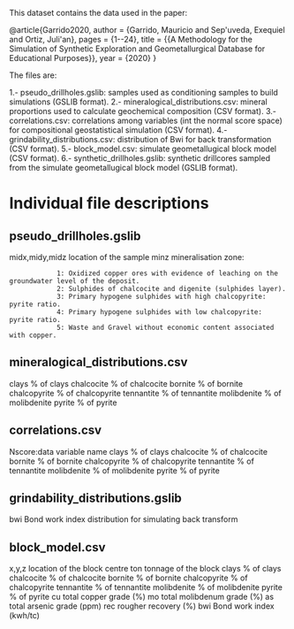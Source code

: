 This dataset contains the data used in the paper:

@article{Garrido2020,
author = {Garrido, Mauricio and Sep\'uveda, Exequiel and Ortiz, Juli\'an},
pages = {1--24},
title = {{A Methodology for the Simulation of Synthetic Exploration and Geometallurgical Database for Educational Purposes}},
year = {2020}
}

The files are:

1.- pseudo_drillholes.gslib: samples used as conditioning samples to build simulations (GSLIB format).
2.- mineralogical_distributions.csv: mineral proportions used to calculate geochemical composition (CSV format).
3.- correlations.csv: correlations among variables (int the normal score space) for compositional geostatistical simulation (CSV format).
4.- grindability_distributions.csv: distribution of Bwi for back transformation (CSV format).
5.- block_model.csv: simulate geometallugical block model (CSV format).
6.- synthetic_drillholes.gslib: synthetic drillcores sampled from the simulate geometallugical block model (GSLIB format).

# Individual file descriptions

## pseudo_drillholes.gslib

midx,midy,midz location of the sample
minz           mineralisation zone:

                1: Oxidized copper ores with evidence of leaching on the groundwater level of the deposit.
                2: Sulphides of chalcocite and digenite (sulphides layer).
                3: Primary hypogene sulphides with high chalcopyrite: pyrite ratio.
                4: Primary hypogene sulphides with low chalcopyrite: pyrite ratio.
                5: Waste and Gravel without economic content associated with copper.

## mineralogical_distributions.csv

clays         % of clays
chalcocite    % of chalcocite
bornite       % of bornite
chalcopyrite  % of chalcopyrite
tennantite    % of tennantite
molibdenite   % of molibdenite
pyrite        % of pyrite

## correlations.csv

Nscore:data   variable name
clays         % of clays
chalcocite    % of chalcocite
bornite       % of bornite
chalcopyrite  % of chalcopyrite
tennantite    % of tennantite
molibdenite   % of molibdenite
pyrite        % of pyrite

## grindability_distributions.gslib

bwi           Bond work index distribution for simulating back transform

## block_model.csv

x,y,z         location of the block centre
ton           tonnage of the block
clays         % of clays
chalcocite    % of chalcocite
bornite       % of bornite
chalcopyrite  % of chalcopyrite
tennantite    % of tennantite
molibdenite   % of molibdenite
pyrite        % of pyrite
cu            total copper grade (%)
mo            total molibdenum grade (%)
as            total arsenic grade (ppm)
rec           rougher recovery (%)
bwi           Bond work index (kwh/tc)
